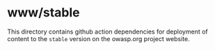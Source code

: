 # www/stable

This directory contains github action dependencies for deployment of content to the `stable` version on the owasp.org project website.
